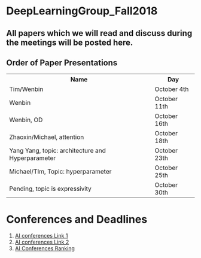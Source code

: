 # DeepLearningGroup_Fall2018
<H2>All papers which we will read and discuss during the meetings will be posted here.</H2>


<H2>Order of Paper Presentations</H2>
<table style="width:100%">
  <tr>
    <th>Name</th>
    <th>Day</th>
  </tr>
  <tr>
    <td>Tim/Wenbin</td>
    <td>October 4th</td>
  </tr>
    <tr>
    <td>Wenbin</td>
    <td>October 11th</td>
  </tr>
  <tr>
    <td>Wenbin, OD</td>
    <td>October 16th</td>
  </tr>
   <tr>
    <td>Zhaoxin/Michael, attention</td>
    <td>October 18th</td>
  </tr>
    <tr>
    <td>Yang Yang, topic: architecture and Hyperparameter</td>
    <td>October 23th</td>
  </tr>
  <tr>
    <td>Michael/TIm, Topic: hyperparameter</td>
    <td>October 25th</td>
  </tr>
   
   <tr>
    <td>Pending, topic is expressivity</td>
    <td>October 30th</td>
  </tr>
  
</table>


<H1> Conferences and Deadlines </H1>
<ol>
    <li>  <a href = "https://jackietseng.github.io/conference_call_for_paper/2018-2019-conferences.html"> AI conferences Link 1 </a></li>
    <li>  <a href = "http://www.guide2research.com/topconf/machine-learning"> AI conferences Link 2</a></li>
    <li> <a href = "http://www.cs.jhu.edu/%7Etaochen/SoC_Conference_Ranking.html?from=singlemessage"> AI Conferences Ranking</a></li>
</ol>

